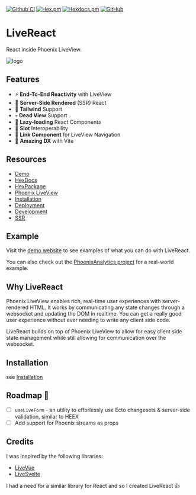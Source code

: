 [![Github CI](https://github.com/mrdotb/live_react/workflows/Tests/badge.svg)](https://github.com/mrdotb/live_react/actions)
[![Hex.pm](https://img.shields.io/hexpm/v/live_react.svg)](https://hex.pm/packages/live_react)
[![Hexdocs.pm](https://img.shields.io/badge/docs-hexdocs.pm-purple)](https://hexdocs.pm/live_react)
[![GitHub](https://img.shields.io/github/stars/mrdotb/live_react?style=social)](https://github.com/mrdotb/live_react)

# LiveReact

React inside Phoenix LiveView.

![logo](https://github.com/mrdotb/live_react/blob/main/logo.svg?raw=true)

## Features

- ⚡ **End-To-End Reactivity** with LiveView
- 🔋 **Server-Side Rendered** (SSR) React
- 🦄 **Tailwind** Support
- 💀 **Dead View** Support
- 🐌 **Lazy-loading** React Components
- 🦥 **Slot** Interoperability
- 🔗 **Link Component** for LiveView Navigation
- 🚀 **Amazing DX** with Vite

## Resources

- [Demo](https://live-react-examples.fly.dev/simple)
- [HexDocs](https://hexdocs.pm/live_react)
- [HexPackage](https://hex.pm/packages/live_react)
- [Phoenix LiveView](https://github.com/phoenixframework/phoenix_live_view)
- [Installation](/guides/installation.md)
- [Deployment](/guides/deployment.md)
- [Development](/guides/development.md)
- [SSR](/guides/ssr.md)

## Example

Visit the [demo website](https://live-react-examples.fly.dev/simple) to see examples of what you can do with LiveReact.

You can also check out the [PhoenixAnalytics project](https://github.com/lalabuy948/PhoenixAnalytics) for a real-world example.

## Why LiveReact

Phoenix LiveView enables rich, real-time user experiences with server-rendered HTML.
It works by communicating any state changes through a websocket and updating the DOM in realtime.
You can get a really good user experience without ever needing to write any client side code.

LiveReact builds on top of Phoenix LiveView to allow for easy client side state management while still allowing for communication over the websocket.

## Installation

see [Installation](/guides/installation.md)

## Roadmap 🎯

- [ ] `useLiveForm` - an utility to efforlessly use Ecto changesets & server-side validation, similar to HEEX
- [ ] Add support for Phoenix streams as props

## Credits

I was inspired by the following libraries:

- [LiveVue](https://github.com/Valian/live_vue)
- [LiveSvelte](https://github.com/woutdp/live_svelte)

I had a need for a similar library for React and so I created LiveReact 👍
